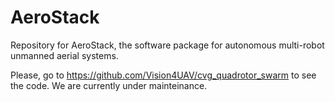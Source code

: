 # AeroStack
Repository for AeroStack, the software package for autonomous multi-robot unmanned aerial systems.

Please, go to https://github.com/Vision4UAV/cvg_quadrotor_swarm to see the code.
We are currently under mainteinance.
